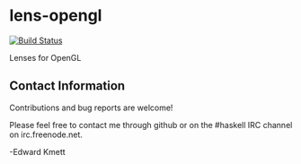lens-opengl
===========

[![Build Status](https://secure.travis-ci.org/ekmett/lens-opengl.png?branch=master)](http://travis-ci.org/ekmett/lens-opengl)

Lenses for OpenGL

Contact Information
-------------------

Contributions and bug reports are welcome!

Please feel free to contact me through github or on the #haskell IRC channel on irc.freenode.net.

-Edward Kmett
